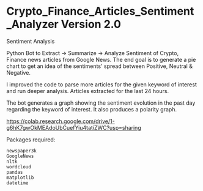 # Crypto_Finance_Articles_Sentiment_Analyzer Version 2.0 
Sentiment Analysis

Python Bot to Extract -> Summarize -> Analyze Sentiment of Crypto, Finance news articles from Google News.
The end goal is to generate a pie chart to get an idea of the sentiments' spread between Positive, Neutral & Negative.

I improved the code to parse more articles for the given keyword of interest and run deeper analysis.
Articles extracted for the last 24 hours.

The bot generates a graph showing the sentiment evolution in the past day regarding the keyword of interest.
It also produces a polarity graph.

https://colab.research.google.com/drive/1-g6hK7gwOkMEAdoUbCuefYiu4tatiZWC?usp=sharing

Packages required:

    newspaper3k
    GoogleNews
    nltk
    wordcloud
    pandas 
    matplotlib
    datetime